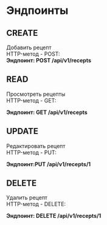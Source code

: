 # Эндпоинты

## CREATE
Добавить рецепт  
HTTP-метод - POST:  
__Эндпоинт: POST /api/v1/recepts__

## READ
Просмотреть рецепты  
HTTP-метод - GET:

__Эндпоинт: GET /api/v1/recepts__

## UPDATE
Редактировать рецепт   
HTTP-метод - PUT:

__Эндпоинт:PUT /api/v1/recepts/1__

## DELETE
Удалить рецепт   
HTTP-метод - DELETE:

__Эндпоинт: DELETE /api/v1/recepts/1__